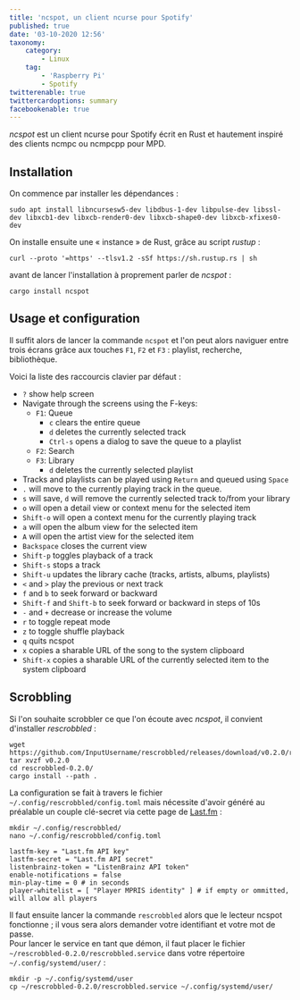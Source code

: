 ```yaml
---
title: 'ncspot, un client ncurse pour Spotify'
published: true
date: '03-10-2020 12:56'
taxonomy:
    category:
        - Linux
    tag:
        - 'Raspberry Pi'
        - Spotify
twitterenable: true
twittercardoptions: summary
facebookenable: true
---
```


_ncspot_ est un client ncurse pour Spotify écrit en Rust et hautement inspiré des clients ncmpc ou ncmpcpp pour MPD. 

## Installation

On commence par installer les dépendances&nbsp;:

```shell
sudo apt install libncursesw5-dev libdbus-1-dev libpulse-dev libssl-dev libxcb1-dev libxcb-render0-dev libxcb-shape0-dev libxcb-xfixes0-dev
```

On installe ensuite une « instance » de Rust, grâce au script _rustup_&nbsp;:

```shell
curl --proto '=https' --tlsv1.2 -sSf https://sh.rustup.rs | sh
```

avant de lancer l'installation à proprement parler de _ncspot_&nbsp;:

```shell
cargo install ncspot
```

## Usage et configuration

Il suffit alors de lancer la commande `ncspot` et l'on peut alors naviguer entre trois écrans grâce aux touches `F1`, `F2` et `F3`&nbsp;: playlist, recherche, bibliothèque.

Voici la liste des raccourcis clavier par défaut&nbsp;:

* `?` show help screen
* Navigate through the screens using the F-keys:
  * `F1`: Queue
    * `c` clears the entire queue
    * `d` deletes the currently selected track
    * `Ctrl-s` opens a dialog to save the queue to a playlist
  * `F2`: Search
  * `F3`: Library
    * `d` deletes the currently selected playlist
* Tracks and playlists can be played using `Return` and queued using `Space`
* `.` will move to the currently playing track in the queue.
* `s` will save, `d` will remove the currently selected track to/from your
  library
* `o` will open a detail view or context menu for the selected item
* `Shift-o` will open a context menu for the currently playing track
* `a` will open the album view for the selected item
* `A` will open the artist view for the selected item
* `Backspace` closes the current view
* `Shift-p` toggles playback of a track
* `Shift-s` stops a track
* `Shift-u` updates the library cache (tracks, artists, albums, playlists)
* `<` and `>` play the previous or next track
* `f` and `b` to seek forward or backward
* `Shift-f` and `Shift-b` to seek forward or backward in steps of 10s
* `-` and `+` decrease or increase the volume
* `r` to toggle repeat mode
* `z` to toggle shuffle playback
* `q` quits ncspot
* `x` copies a sharable URL of the song to the system clipboard
* `Shift-x` copies a sharable URL of the currently selected item to the system clipboard

## Scrobbling

Si l'on souhaite scrobbler ce que l'on écoute avec _ncspot_, il convient d'installer _rescrobbled_&nbsp;:

```shell
wget https://github.com/InputUsername/rescrobbled/releases/download/v0.2.0/rescrobbled
tar xvzf v0.2.0
cd rescrobbled-0.2.0/
cargo install --path .
```

La configuration se fait à travers le fichier `~/.config/rescrobbled/config.toml` mais nécessite d'avoir généré au préalable un couple clé-secret via cette page de [Last.fm](https://www.last.fm/api/account/create)&nbsp;:

```shell
mkdir ~/.config/rescrobbled/
nano ~/.config/rescrobbled/config.toml
```

```
lastfm-key = "Last.fm API key"
lastfm-secret = "Last.fm API secret"
listenbrainz-token = "ListenBrainz API token"
enable-notifications = false
min-play-time = 0 # in seconds
player-whitelist = [ "Player MPRIS identity" ] # if empty or ommitted, will allow all players
```

Il faut ensuite lancer la commande `rescrobbled` alors que le lecteur ncspot fonctionne&nbsp;; il vous sera alors demander votre identifiant et votre mot de passe.     
Pour lancer le service en tant que démon, il faut placer le fichier `~/rescrobbled-0.2.0/rescrobbled.service` dans votre répertoire `~/.config/systemd/user/`&nbsp;:

```shell
mkdir -p ~/.config/systemd/user
cp ~/rescrobbled-0.2.0/rescrobbled.service ~/.config/systemd/user/
```